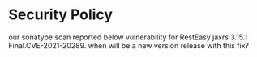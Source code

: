 # Security Policy


our sonatype scan reported below vulnerability for RestEasy jaxrs 3.15.1 Final.CVE-2021-20289.
when will be a new version release with this fix?
 

